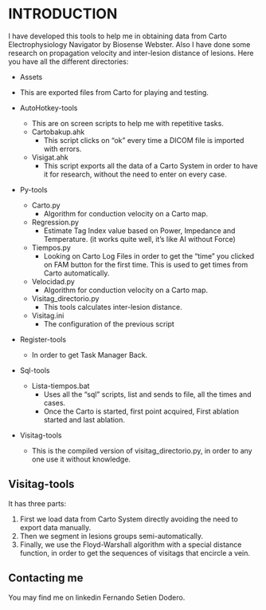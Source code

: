 
# INTRODUCTION
I have developed this tools to help me in obtaining data from Carto Electrophysiology Navigator by Biosense Webster. 
Also I have done some research on propagation velocity and inter-lesion distance of lesions. 
Here you have all the different directories:

* Assets
 * This are exported files from Carto for playing and testing. 

* AutoHotkey-tools
    * This are on screen scripts to help me with repetitive tasks. 
    * Cartobakup.ahk
        * This script clicks on “ok” every time a DICOM file is imported with errors. 
    * Visigat.ahk
        * This script exports all the data of a Carto System in order to have it for research, without the need to enter on every case. 

* Py-tools
    * Carto.py
        * Algorithm for conduction velocity on a Carto map. 
    * Regression.py
        * Estimate Tag Index value based on Power, Impedance and Temperature. (it works quite well, it’s like AI without Force)
    * Tiempos.py
        * Looking on Carto Log Files in order to get the “time” you clicked on FAM button for the first time. This is used to get times from Carto automatically. 
    * Velocidad.py
        * Algorithm for conduction velocity on a Carto map.
    * Visitag_directorio.py
        * This tools calculates inter-lesion distance. 
    * Visitag.ini
        * The configuration of the previous script

* Register-tools
    * In order to get Task Manager Back.

* Sql-tools
    * Lista-tiempos.bat
        * Uses all the “sql” scripts, list and sends to file, all the times and cases. 
        * Once the Carto is started, first point acquired, First ablation started and last ablation. 
        
*	Visitag-tools
    * This is the compiled version of visitag_directorio.py, in order to any one use it without knowledge. 

## Visitag-tools

It has three parts:

1.	First we load data from Carto System directly avoiding the need to export data manually. 
2.	Then we segment in lesions groups semi-automatically.
3.	Finally, we use the Floyd-Warshall algorithm with a special distance function, in order to get the sequences of visitags that encircle a vein. 

## Contacting me

You may find me on linkedin Fernando Setien Dodero. 
